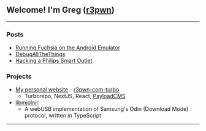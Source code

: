 ## Welcome! I'm Greg ([r3pwn][website])

---

### Posts
- [Running Fuchsia on the Android Emulator](https://www.r3pwn.com/blog/2019-05-01-fuchsia-aemu)
- [DebugAllTheThings](https://www.r3pwn.com/blog/2014-06-24-debugallthethings)
- [Hacking a Philips Smart Outlet](https://www.r3pwn.com/projects/hacking-a-philips-smart-outlet)

### Projects
- [My personal website][website] - [r3pwn-com-turbo](https://github.com/r3pwn/r3pwn-com-turbo)
  - Turborepo, NextJS, React, [PayloadCMS](https://github.com/payloadcms/payload)
- [libmjolnir](https://github.com/r3pwn/libmjolnir)
  - A webUSB implementation of Samsung's Odin (Download Mode) protocol, written in TypeScript

---
[website]: https://www.r3pwn.com
